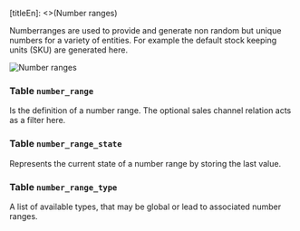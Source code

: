 [titleEn]: <>(Number ranges)

Numberranges are used to provide and generate non random but unique numbers for a variety of entities. For example the default stock keeping units (SKU) are generated here.

![Number ranges](dist/erm-shopware-core-system-numberrange.svg)


### Table `number_range`

Is the definition of a number range. The optional sales channel relation acts as a filter here.


### Table `number_range_state`

Represents the current state of a number range by storing the last value.


### Table `number_range_type`

A list of available types, that may be global or lead to associated number ranges.



